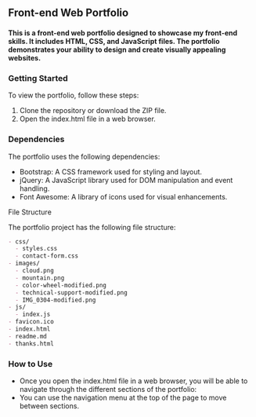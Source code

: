 ## Front-end Web Portfolio

#### This is a front-end web portfolio designed to showcase my front-end skills. It includes HTML, CSS, and JavaScript files. The portfolio demonstrates your ability to design and create visually appealing websites.

### Getting Started

To view the portfolio, follow these steps:

1. Clone the repository or download the ZIP file.
2. Open the index.html file in a web browser.

### Dependencies

The portfolio uses the following dependencies:

- Bootstrap: A CSS framework used for styling and layout.
- jQuery: A JavaScript library used for DOM manipulation and event handling.
- Font Awesome: A library of icons used for visual enhancements.

File Structure

The portfolio project has the following file structure:

```markdown
- css/
  - styles.css
  - contact-form.css
- images/
  - cloud.png
  - mountain.png
  - color-wheel-modified.png
  - technical-support-modified.png
  - IMG_0304-modified.png
- js/
  - index.js
- favicon.ico
- index.html
- readme.md
- thanks.html
```

### How to Use

- Once you open the index.html file in a web browser, you will be able to navigate through the different sections of the portfolio:
- You can use the navigation menu at the top of the page to move between sections.



